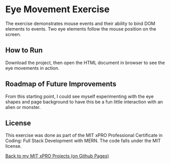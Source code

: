 # Eye Movement Exercise

The exercise demonstrates mouse events and their ability to bind DOM elements to events. Two eye elements follow the mouse position on the screen.

## How to Run

Download the project, then open the HTML document in browser to see the eye movements in action.

## Roadmap of Future Improvements

From this starting point, I could see myself experimenting with the eye shapes and page background to have this be a fun little interaction with an alien or monster.

## License

This exercise was done as part of the MIT xPRO Professional Certificate in Coding: Full Stack Development with MERN. The code falls under the MIT license.

<a href="https://christinalaanen.github.io/mitxprojects.html">Back to my MIT xPRO Projects (on Github Pages)</a>
